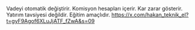 Vadeyi otomatik değiştirir.
Komisyon hesapları içerir.
Kar zarar gösterir.
Yatırım tavsiyesi değildir. Eğitim amaçlıdır.
https://x.com/hakan_teknik_el?t=gyF9Agof6XLuJjATF_fZwA&s=09
